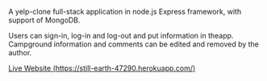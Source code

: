 

A yelp-clone full-stack application in node.js Express framework, 
with support of MongoDB.

Users can sign-in, log-in and log-out and put information in theapp.
Campground information and comments can be edited and removed by the author.


[Live Website (https://still-earth-47290.herokuapp.com/)](https://still-earth-47290.herokuapp.com/)
